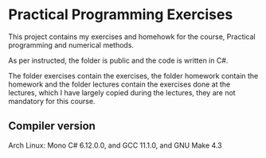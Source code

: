 Practical Programming Exercises
===================
This project contains my exercises and homehowk for the course, Practical programming and numerical methods.

As per instructed, the folder is public and the code is written in C#.

The folder exercises contain the exercises, the folder homework contain the homework and the folder lectures contain the exercises done at the lectures, which I have largely copied during the lectures, they are not mandatory for this course.


Compiler version
-----
Arch Linux:  Mono C#  6.12.0.0, and GCC 11.1.0, and GNU Make 4.3

